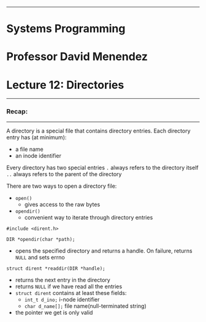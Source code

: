 ***
# Systems Programming
# Professor David Menendez
# Lecture 12: Directories

***
### Recap:
***
A directory is a special file that contains directory entries. Each directory entry has (at minimum):
- a file name
- an inode identifier

Every directory has two special entries
`.` always refers to the directory itself
`..` always refers to the parent of the directory

There are two ways to open a directory file:
- `open()`
	- gives access to the raw bytes
- `opendir()`
	- convenient way to iterate through directory entries

`#include <dirent.h>`

`DIR *opendir(char *path);`
- opens the specified directory and returns a handle. On failure, returns `NULL` and sets errno

`struct dirent *readdir(DIR *handle);`
- returns the next entry in the directory
- returns `NULL` if we have read all the entries
- `struct dirent` contains at least these fields:
	- `int_t d_ino;` i-node identifier
	- `char d_name[];` file name(null-terminated string)
- the pointer we get is only valid 
